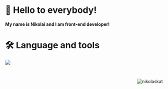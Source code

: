 <h1 align="left">👋 Hello to everybody!</h2>
<h4 align="left">My name is Nikolai and I am front-end developer!<h4>
<h1 align="left">🛠 Language and tools</h1>
<p align="left">
  <a href="https://skillicons.dev">
    <img src="https://skillicons.dev/icons?i=figma,html,css,scss,bootstrap,js,react,tailwind,redux,gulp,npm,yarn,vite,git" />
  </a>
</p>
<br/>

<p><img align="right" src="https://github-readme-stats.vercel.app/api/top-langs?username=nikolaskat&show_icons=true&theme=dark&title_color=ffffff&text_color=ffffff&hide_border=true&locale=en&layout=compact" alt="nikolaskat" /></p>
